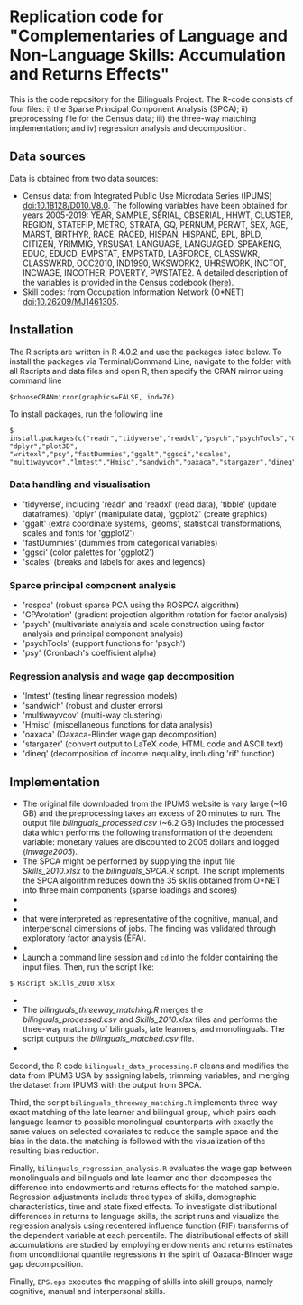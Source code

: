 # Replication code for "Complementaries of Language and Non-Language Skills: Accumulation and Returns Effects"

This is the code repository for the Bilinguals Project. The R-code consists of four files: i) the Sparse Principal Component Analysis (SPCA); ii) preprocessing file for the Census data; iii) the three-way matching implementation; and iv) regression analysis and decomposition.

## Data sources
Data is obtained from two data sources:
- Census data: from Integrated Public Use Microdata Series (IPUMS) [doi:10.18128/D010.V8.0]([doi:10.18128/D010.V8.0). The following variables have been obtained for years 2005-2019: YEAR, SAMPLE, SERIAL, CBSERIAL, HHWT, CLUSTER, REGION, STATEFIP, METRO, STRATA, GQ, PERNUM, PERWT, SEX, AGE, MARST, BIRTHYR, RACE, RACED, HISPAN, HISPAND, BPL, BPLD, CITIZEN, YRIMMIG, YRSUSA1, LANGUAGE, LANGUAGED, SPEAKENG, EDUC, EDUCD, EMPSTAT, EMPSTATD, LABFORCE, CLASSWKR, CLASSWKRD, OCC2010, IND1990, WKSWORK2,	UHRSWORK, INCTOT, INCWAGE, INCOTHER, POVERTY, PWSTATE2. A detailed description of the variables is provided in the Census codebook ([here](https://usa.ipums.org/usa-action/variables/group)).
- Skill codes: from Occupation Information Network (O\*NET) [doi:10.26209/MJ1461305](doi:10.26209/MJ1461305).

## Installation

The R scripts are written in R 4.0.2 and use the packages listed below. To install the packages via Terminal/Command Line, navigate to the folder with all Rscripts and data files and open R, then specify the CRAN mirror using command line

```
$chooseCRANmirror(graphics=FALSE, ind=76)
```

To install packages, run the following line 

```
$ install.packages(c("readr","tidyverse","readxl","psych","psychTools","GPArotation","rospca",
"dplyr","plot3D", "writexl","psy","fastDummies","ggalt","ggsci","scales",
"multiwayvcov","lmtest","Hmisc","sandwich","oaxaca","stargazer","dineq"))
```

### Data handling and visualisation
- 'tidyverse', including 'readr' and 'readxl' (read data), 'tibble' (update dataframes), 'dplyr' (manipulate data), 'ggplot2' (create graphics)
- 'ggalt' (extra coordinate systems, 'geoms', statistical transformations, scales and fonts for 'ggplot2')
- 'fastDummies' (dummies from categorical variables)
- 'ggsci' (color palettes for 'ggplot2')
- 'scales' (breaks and labels for axes and legends)

### Sparce principal component analysis
- 'rospca' (robust sparse PCA using the ROSPCA algorithm)
- 'GPArotation' (gradient projection algorithm rotation for factor analysis)
- 'psych' (multivariate analysis and scale construction using factor analysis and principal component analysis)
- 'psychTools' (support functions for 'psych')
- 'psy' (Cronbach's coefficient alpha)

### Regression analysis and wage gap decomposition
- 'lmtest' (testing linear regression models)
- 'sandwich' (robust and cluster errors)
- 'multiwayvcov' (multi-way clustering)
- 'Hmisc' (miscellaneous functions for data analysis)
- 'oaxaca' (Oaxaca-Blinder wage gap decomposition)
- 'stargazer' (convert output to LaTeX code, HTML code and ASCII text)
- 'dineq' (decomposition of income inequality, including 'rif' function)


## Implementation

- The original file downloaded from the IPUMS website is vary large (~16 GB) and the preprocessing takes an excess of 20 minutes to run. The output file *bilinguals_processed.csv* (~6.2 GB) includes the processed data which performs the following transformation of the dependent variable: monetary values are discounted to 2005 dollars and logged (*lnwage2005*). 
- The SPCA might be performed by supplying the input file *Skills_2010.xlsx* to the *bilinguals_SPCA.R* script. The script implements the SPCA algorithm reduces down the 35 skills obtained from O\*NET into three main components (sparse loadings and scores)
- 
-  
-    that were interpreted as representative of the cognitive, manual, and interpersonal dimensions of jobs. The finding was validated through exploratory factor analysis (EFA).
- 
- Launch a command line session and ``cd`` into the folder containing the input files. Then, run the script like:

```
$ Rscript Skills_2010.xlsx
```
- 
- The *bilinguals_threeway_matching.R* merges the *bilinguals_processed.csv* and *Skills_2010.xlsx* files and performs the three-way matching of bilinguals, late learners, and monolinguals. The script outputs the *bilinguals_matched.csv* file.
- 




Second, the R code `bilinguals_data_processing.R` cleans and modifies the data from IPUMS USA by assigning labels, trimming variables, and merging the dataset from IPUMS with the output from SPCA.

Third, the script `bilinguals_threeway_matching.R` implements three-way exact matching of the late learner and bilingual group, which pairs each language learner to possible monolingual counterparts with exactly the same values on selected covariates to reduce the sample space and the bias in the data. the matching is followed with the visualization of the resulting bias reduction. 

Finally, `bilinguals_regression_analysis.R` evaluates the wage gap between monolinguals and bilinguals and late learner and then decomposes the difference into endowments and returns effects for the matched sample. Regression adjustments include three types of skills, demographic characteristics, time and state fixed effects. To investigate distributional differences in returns to language skills, the script runs and visualize the regression analysis using recentered influence function (RIF) transforms of the dependent variable at each percentile. The distributional effects of skill accumulations are studied by employing endowments and returns estimates from unconditional quantile regressions in the spirit of Oaxaca-Blinder wage gap decomposition.

Finally, `EPS.eps` executes the mapping of skills into skill groups, namely cognitive, manual and interpersonal skills.

